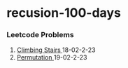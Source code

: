 # recusion-100-days 
### Leetcode Problems

1. <a href="https://github.com/Karthik2917k/recusion-100-days/blob/master/Climbing-Stairs-1.md" target="_blank">Climbing Stairs </a> 18-02-2-23
1. <a href="https://github.com/Karthik2917k/recusion-100-days/blob/master/Permutation-2.md" target="_blank">Permutation </a> 19-02-2-23
